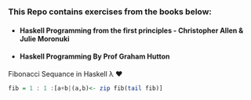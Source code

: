 ### This Repo contains exercises from the books below:  

+ #### Haskell Programming from the first principles - Christopher Allen & Julie Moronuki
+ #### Haskell Programming By Prof Graham Hutton



Fibonacci Sequance in Haskell λ :heart:
```Haskell
fib = 1 : 1 :[a+b|(a,b)<- zip fib(tail fib)]
```
